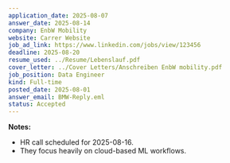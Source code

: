 ```yaml
---
application_date: 2025-08-07
answer_date: 2025-08-14
company: EnbW Mobility
website: Carrer Website
job_ad_link: https://www.linkedin.com/jobs/view/123456
deadline: 2025-08-20
resume_used: ../Resume/Lebenslauf.pdf
cover_letter: ../Cover Letters/Anschreiben EnbW mobility.pdf
job_position: Data Engineer
kind: Full-time
posted_date: 2025-08-01
answer_email: BMW-Reply.eml
status: Accepted
---
```


**Notes:**
- HR call scheduled for 2025-08-16.
- They focus heavily on cloud-based ML workflows.
